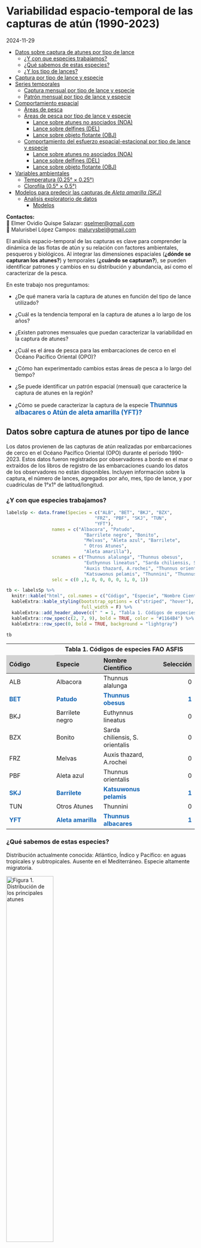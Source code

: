 # Variabilidad espacio-temporal de las capturas de atún (1990-2023)

2024-11-29


<link href="run_TunaSetType_repo_files/libs/lightable-0.0.1/lightable.css" rel="stylesheet" />


- [Datos sobre captura de atunes por tipo de
  lance](#datos-sobre-captura-de-atunes-por-tipo-de-lance)
  - [¿Y con que especies trabajamos?](#y-con-que-especies-trabajamos)
  - [¿Qué sabemos de estas especies?](#qué-sabemos-de-estas-especies)
  - [¿Y los tipo de lances?](#y-los-tipo-de-lances)
- [Captura por tipo de lance y
  especie](#captura-por-tipo-de-lance-y-especie)
- [Series temporales](#series-temporales)
  - [Captura mensual por tipo de lance y
    especie](#captura-mensual-por-tipo-de-lance-y-especie)
  - [Patrón mensual por tipo de lance y
    especie](#patrón-mensual-por-tipo-de-lance-y-especie)
- [Comportamiento espacial](#comportamiento-espacial)
  - [Áreas de pesca](#áreas-de-pesca)
  - [Áreas de pesca por tipo de lance y
    especie](#áreas-de-pesca-por-tipo-de-lance-y-especie)
    - [Lance sobre atunes no asociados
      (NOA)](#lance-sobre-atunes-no-asociados-noa)
    - [Lance sobre delfines (DEL)](#lance-sobre-delfines-del)
    - [Lance sobre objeto flotante
      (OBJ)](#lance-sobre-objeto-flotante-obj)
  - [Comportamiento del esfuerzo espacial-estacional por tipo de lance y
    especie](#comportamiento-del-esfuerzo-espacial-estacional-por-tipo-de-lance-y-especie)
    - [Lance sobre atunes no asociados
      (NOA)](#lance-sobre-atunes-no-asociados-noa-1)
    - [Lance sobre delfines (DEL)](#lance-sobre-delfines-del-1)
    - [Lance sobre objeto flotante
      (OBJ)](#lance-sobre-objeto-flotante-obj-1)
- [Variables ambientales](#variables-ambientales)
  - [Temperatura (0.25° × 0.25°)](#temperatura-025--025)
  - [Clorofila (0.5° × 0.5°)](#clorofila-05--05)
- [Modelos para predecir las capturas de *Aleta amarilla
  (SKJ)*](#modelos-para-predecir-las-capturas-de-aleta-amarilla-skj)
  - [Analisis exploratorio de datos](#analisis-exploratorio-de-datos)
    - [Modelos](#modelos)

**Contactos:**  
📧 Elmer Ovidio Quispe Salazar: <qselmer@gmail.com>  
📧 Malurisbel López Campos: <malurysbel@gmail.com>

El análisis espacio-temporal de las capturas es clave para comprender la
dinámica de las flotas de atún y su relación con factores ambientales,
pesqueros y biológicos. Al integrar las dimensiones espaciales (**¿dónde
se capturan los atunes?**) y temporales (**¿cuándo se capturan?**), se
pueden identificar patrones y cambios en su distribución y abundancia,
así como el caracterizar de la pesca.

En este trabajo nos preguntamos:

- ¿De qué manera varía la captura de atunes en función del tipo de lance
  utilizado?

- ¿Cuál es la tendencia temporal en la captura de atunes a lo largo de
  los años?

- ¿Existen patrones mensuales que puedan caracterizar la variabilidad en
  la captura de atunes?

- ¿Cuál es el área de pesca para las embarcaciones de cerco en el Océano
  Pacífico Oriental (OPO)?

- ¿Cómo han experimentado cambios estas áreas de pesca a lo largo del
  tiempo?

- ¿Se puede identificar un patrón espacial (mensual) que caracterice la
  captura de atunes en la región?

- ¿Cómo se puede caracterizar la captura de la especie
  <strong><span style="font-size: 17px; color: #1164B4">Thunnus
  albacares o Atún de aleta amarilla (YFT)?</span></strong>

## Datos sobre captura de atunes por tipo de lance

Los datos provienen de las capturas de atún realizadas por embarcaciones
de cerco en el Océano Pacífico Oriental (OPO) durante el período
1990-2023. Estos datos fueron registrados por observadores a bordo en el
mar o extraídos de los libros de registro de las embarcaciones cuando
los datos de los observadores no están disponibles. Incluyen información
sobre la captura, el número de lances, agregados por año, mes, tipo de
lance, y por cuadrículas de 1°x1° de latitud/longitud.

### ¿Y con que especies trabajamos?

``` r
labelsSp <- data.frame(Species = c("ALB", "BET", "BKJ", "BZX",
                                 "FRZ", "PBF", "SKJ", "TUN",
                                 "YFT"),
                 names = c("Albacora", "Patudo", 
                             "Barrilete negro", "Bonito", 
                             "Melvas", "Aleta azul", "Barrilete", 
                             " Otros Atunes",
                             "Aleta amarilla"), 
                 scnames = c("Thunnus alalunga", "Thunnus obesus", 
                             "Euthynnus lineatus", "Sarda chiliensis, S. orientalis",
                             "Auxis thazard, A.rochei", "Thunnus orientalis", 
                             "Katsuwonus pelamis", "Thunnini", "Thunnus albacares"), 
                 selc = c(0 ,1, 0, 0, 0, 0, 1, 0, 1))

tb <- labelsSp %>%
  knitr::kable("html", col.names = c("Código", "Especie", "Nombre Científico", "Selección")) %>%
  kableExtra::kable_styling(bootstrap_options = c("striped", "hover"), 
                            full_width = F) %>%
  kableExtra::add_header_above(c(" " = 1, "Tabla 1. Códigos de especies FAO ASFIS" = 3)) %>%
  kableExtra::row_spec(c(2, 7, 9), bold = TRUE, color = "#1164B4") %>%
  kableExtra::row_spec(0, bold = TRUE, background = "lightgray")

tb
```

<table class="table table-striped table-hover"
data-quarto-postprocess="true"
style="width: auto !important; margin-left: auto; margin-right: auto;">
<colgroup>
<col style="width: 25%" />
<col style="width: 25%" />
<col style="width: 25%" />
<col style="width: 25%" />
</colgroup>
<thead>
<tr class="header">
<th data-quarto-table-cell-role="th"
style="text-align: left; empty-cells: hide; border-bottom: hidden;"></th>
<th colspan="3" data-quarto-table-cell-role="th"
style="text-align: center; border-bottom: hidden; padding-bottom: 0; padding-left: 3px; padding-right: 3px;"><div
style="border-bottom: 1px solid #ddd; padding-bottom: 5px; ">
Tabla 1. Códigos de especies FAO ASFIS
</div></th>
</tr>
<tr class="odd">
<th data-quarto-table-cell-role="th"
style="text-align: left; font-weight: bold; background-color: lightgray !important;">Código</th>
<th data-quarto-table-cell-role="th"
style="text-align: left; font-weight: bold; background-color: lightgray !important;">Especie</th>
<th data-quarto-table-cell-role="th"
style="text-align: left; font-weight: bold; background-color: lightgray !important;">Nombre
Científico</th>
<th data-quarto-table-cell-role="th"
style="text-align: right; font-weight: bold; background-color: lightgray !important;">Selección</th>
</tr>
</thead>
<tbody>
<tr class="odd">
<td style="text-align: left;">ALB</td>
<td style="text-align: left;">Albacora</td>
<td style="text-align: left;">Thunnus alalunga</td>
<td style="text-align: right;">0</td>
</tr>
<tr class="even">
<td
style="text-align: left; font-weight: bold; color: rgba(17, 100, 180, 255) !important;">BET</td>
<td
style="text-align: left; font-weight: bold; color: rgba(17, 100, 180, 255) !important;">Patudo</td>
<td
style="text-align: left; font-weight: bold; color: rgba(17, 100, 180, 255) !important;">Thunnus
obesus</td>
<td
style="text-align: right; font-weight: bold; color: rgba(17, 100, 180, 255) !important;">1</td>
</tr>
<tr class="odd">
<td style="text-align: left;">BKJ</td>
<td style="text-align: left;">Barrilete negro</td>
<td style="text-align: left;">Euthynnus lineatus</td>
<td style="text-align: right;">0</td>
</tr>
<tr class="even">
<td style="text-align: left;">BZX</td>
<td style="text-align: left;">Bonito</td>
<td style="text-align: left;">Sarda chiliensis, S. orientalis</td>
<td style="text-align: right;">0</td>
</tr>
<tr class="odd">
<td style="text-align: left;">FRZ</td>
<td style="text-align: left;">Melvas</td>
<td style="text-align: left;">Auxis thazard, A.rochei</td>
<td style="text-align: right;">0</td>
</tr>
<tr class="even">
<td style="text-align: left;">PBF</td>
<td style="text-align: left;">Aleta azul</td>
<td style="text-align: left;">Thunnus orientalis</td>
<td style="text-align: right;">0</td>
</tr>
<tr class="odd">
<td
style="text-align: left; font-weight: bold; color: rgba(17, 100, 180, 255) !important;">SKJ</td>
<td
style="text-align: left; font-weight: bold; color: rgba(17, 100, 180, 255) !important;">Barrilete</td>
<td
style="text-align: left; font-weight: bold; color: rgba(17, 100, 180, 255) !important;">Katsuwonus
pelamis</td>
<td
style="text-align: right; font-weight: bold; color: rgba(17, 100, 180, 255) !important;">1</td>
</tr>
<tr class="even">
<td style="text-align: left;">TUN</td>
<td style="text-align: left;">Otros Atunes</td>
<td style="text-align: left;">Thunnini</td>
<td style="text-align: right;">0</td>
</tr>
<tr class="odd">
<td
style="text-align: left; font-weight: bold; color: rgba(17, 100, 180, 255) !important;">YFT</td>
<td
style="text-align: left; font-weight: bold; color: rgba(17, 100, 180, 255) !important;">Aleta
amarilla</td>
<td
style="text-align: left; font-weight: bold; color: rgba(17, 100, 180, 255) !important;">Thunnus
albacares</td>
<td
style="text-align: right; font-weight: bold; color: rgba(17, 100, 180, 255) !important;">1</td>
</tr>
</tbody>
</table>

### ¿Qué sabemos de estas especies?

Distribución actualmente conocida: Atlántico, Índico y Pacífico: en
aguas tropicales y subtropicales. Ausente en el Mediterráneo. Especie
altamente migratoria.

<img src="fig/distribucion%20y%20alimentación.png" style="width:50.0%"
alt="Figura 1. Distribución de los principales atunes" />

### ¿Y los tipo de lances?

``` r
labelsLance <- data.frame(SetType = c("DEL", "NOA", "OBJ"),
                 Lances = c("Lance sobre delfines", 
                           "Lance sobre atunes no asociados", 
                            "Lance sobre objeto flotante"))

tb_lance <- labelsLance %>%
  knitr::kable("html", col.names = c("Tipo de Lance", "Descripción del Lance")) %>%
  kableExtra::kable_styling(bootstrap_options = c("striped", "hover"), 
                            full_width = FALSE) %>%
  kableExtra::add_header_above(c("Tabla 2. Tipos de lance y su descripción" = 2)) %>%
  kableExtra::row_spec(0, bold = TRUE, background = "lightgray") %>%
  kableExtra::row_spec(1, bold = TRUE, color = "#1164B4")

tb_lance
```

<table class="table table-striped table-hover"
data-quarto-postprocess="true"
style="width: auto !important; margin-left: auto; margin-right: auto;">
<colgroup>
<col style="width: 50%" />
<col style="width: 50%" />
</colgroup>
<thead>
<tr class="header">
<th colspan="2" data-quarto-table-cell-role="th"
style="text-align: center; border-bottom: hidden; padding-bottom: 0; padding-left: 3px; padding-right: 3px;"><div
style="border-bottom: 1px solid #ddd; padding-bottom: 5px; ">
Tabla 2. Tipos de lance y su descripción
</div></th>
</tr>
<tr class="odd">
<th data-quarto-table-cell-role="th"
style="text-align: left; font-weight: bold; background-color: lightgray !important;">Tipo
de Lance</th>
<th data-quarto-table-cell-role="th"
style="text-align: left; font-weight: bold; background-color: lightgray !important;">Descripción
del Lance</th>
</tr>
</thead>
<tbody>
<tr class="odd">
<td
style="text-align: left; font-weight: bold; color: rgba(17, 100, 180, 255) !important;">DEL</td>
<td
style="text-align: left; font-weight: bold; color: rgba(17, 100, 180, 255) !important;">Lance
sobre delfines</td>
</tr>
<tr class="even">
<td style="text-align: left;">NOA</td>
<td style="text-align: left;">Lance sobre atunes no asociados</td>
</tr>
<tr class="odd">
<td style="text-align: left;">OBJ</td>
<td style="text-align: left;">Lance sobre objeto flotante</td>
</tr>
</tbody>
</table>

``` r
datos0 <-  read.csv("../../datos/PublicPSTunaSetType.csv", header = T)

datosSet0 <- datos0 %>%
  pivot_longer(
    cols = ALB:YFT, names_to = "Species", values_to = "Catch") %>%
  filter(Species != "TUN")

datosSet <- datos0 %>%
  pivot_longer(
    cols = ALB:YFT, names_to = "Species", values_to = "Catch") %>%
  filter(Species == "BET" | Species == "SKJ" | Species == "YFT")

sdatos0 <- summary(datosSet)  
datosSet$SetType <- factor(datosSet$SetType)
datosSet$Species <- factor(datosSet$Species)

apply(datos0[, sapply(datos0, is.numeric)], 2, function(x) sum(x > 0))
```

       Year   Month   LatC1   LonC1 NumSets     ALB     BET     BKJ     BZX     FRZ 
     251388  251388  153719       0  251388      50   72257    3773     611    1240 
        PBF     SKJ     TUN     YFT 
        410  141058      36  187243 

``` r
print(sdatos0)
```

          Year          Month          SetType              LatC1        
     Min.   :1990   Min.   : 1.000   Length:754164      Min.   :-28.500  
     1st Qu.:2001   1st Qu.: 4.000   Class :character   1st Qu.: -4.500  
     Median :2010   Median : 6.000   Mode  :character   Median :  2.500  
     Mean   :2009   Mean   : 6.358                      Mean   :  2.389  
     3rd Qu.:2017   3rd Qu.: 9.000                      3rd Qu.:  8.500  
     Max.   :2023   Max.   :12.000                      Max.   : 44.500  
         LonC1           NumSets          Species              Catch        
     Min.   :-149.5   Min.   :  1.000   Length:754164      Min.   :   0.00  
     1st Qu.:-116.5   1st Qu.:  1.000   Class :character   1st Qu.:   0.00  
     Median :-103.5   Median :  2.000   Mode  :character   Median :   1.00  
     Mean   :-105.2   Mean   :  3.709                      Mean   :  23.55  
     3rd Qu.: -90.5   3rd Qu.:  3.000                      3rd Qu.:  16.00  
     Max.   : -70.5   Max.   :666.000                      Max.   :9937.04  

## Captura por tipo de lance y especie

- El lance sobre delfines (DEL) es el más eficiente para la captura de
  Aleta amarilla, con un porcentaje dominante de 97.6%, mientras que es
  poco efectivo para Patudo y Barrilete.

- El lance sobre atunes no asociados (NOA) es más efectivo para
  Barrilete, con un 57.5%, y también tiene una captura importante de
  Aleta amarilla (41.4%), mientras que es menos eficiente para Patudo
  (1.12%).

- El lance sobre objeto flotante (OBJ) muestra una captura significativa
  de Barrilete (63.5%) y tiene una contribución moderada en la captura
  de Aleta amarilla (17.1%) y Patudo (19.4%).

``` r
datos_captura_SetType <- datosSet %>%
  group_by(Species, SetType) %>%
  summarise(total = sum(Catch, na.rm = TRUE), .groups = "drop") %>%
  group_by(SetType) %>% 
  mutate(rel_total = total / sum(total)) %>% 
  ungroup()  %>%
  left_join(labelsSp, by = "Species") 

ggplot(datos_captura_SetType, aes(x = SetType    , y = rel_total, 
                                  fill = names)) +
  geom_bar(stat = "identity", width = 1) +
  coord_polar(theta = "y") + 
  facet_wrap(~SetType    , scales = "free_x", nrow = 1) +
  labs(title = "", 
       x = "", y = "Captura (tons)") +
   scale_fill_brewer(palette = "Set1", direction = 1, name = "Especies") +  
  theme_bw()
```

![Figura 1. Captura total por tipo de lance y especie por buques
atuneros cerqueros en el Océano Pacífico Oriental (OPO) durante
1990-2023. Tipos de lance: DEL: Lance sobre delfines, NOA: Lance sobre
atunes no asociados, OBJ: Lance sobre objeto
flotante.](run_TunaSetType_repo_files/figure-commonmark/captura_SetType-1.png)

## Series temporales

### Captura mensual por tipo de lance y especie

``` r
datos <- datosSet0 

datos_captura <- datos %>%
  group_by(Species, SetType, Year, Month) %>%
  summarise(Catch_total = sum(Catch, na.rm = TRUE), 
            Lances_total = sum(NumSets, na.rm = TRUE), .groups = "drop") %>%
  left_join(labelsSp, by = "Species") 

datos_captura$Year.dec <- datos_captura$Year + (datos_captura$Month/12 )
datos_captura$Year <- factor(datos_captura$Year, levels = 1990:2023)
datos_captura$Month <- factor(datos_captura$Month, levels = 1:12)

ggplot(datos_captura, aes(x = Year.dec, y = Catch_total, color = names, 
                          fill = names)) +
  geom_line(linewidth = 0.7, col = 1) +  
  facet_grid(names ~ SetType, scales = "free_y") +
  labs(title = "", x = "Año", y = "Captura (tons)") +
  theme_bw() + 
  theme(legend.position = "bottom")  
```

![Figura 2. Serie mensual de la captura por tipo de lance y especie por
los buques atuneros cerqueros en el Océano Pacífico Oriental (OPO)
durante 1990-2023. Tipos de lance: DEL: Lance sobre delfines, NOA: Lance
sobre atunes no asociados, OBJ: Lance sobre objeto
flotante](run_TunaSetType_repo_files/figure-commonmark/captura_mensual-1.png)

### Patrón mensual por tipo de lance y especie

``` r
datos <- datosSet 

datos_captura <- datos %>%
  group_by(Species, SetType, Year, Month) %>%
  summarise(Catch_total = sum(Catch, na.rm = TRUE), 
            Lances_total = sum(NumSets, na.rm = TRUE), .groups = "drop") %>%
  left_join(labelsSp, by = "Species")  

datos_captura$Month <- factor(datos_captura$Month, levels = 1:12)

ggplot(datos_captura, aes(x = Month, y = Catch_total,  
                          fill = names)) +
  geom_boxplot(outliers = TRUE, color = 1 ) +
  facet_grid(names ~ SetType, scales = "free_y") +
  labs(title = "", x = "Año", y = "Captura (tons)") +
  scale_fill_brewer(palette = "Set1") + 
  theme_bw() + 
  theme(legend.position = "bottom") +
  theme(legend.position = "none") 
```

![Figura 3. Patrón mensual de la captura por tipo de lance y especie por
los buques atuneros cerqueros en el Océano Pacífico Oriental (OPO)
durante 1990-2023. Tipos de lance: DEL: Lance sobre delfines, NOA: Lance
sobre atunes no asociados, OBJ: Lance sobre objeto
flotante](run_TunaSetType_repo_files/figure-commonmark/patron_mensual-1.png)

## Comportamiento espacial

### Áreas de pesca

``` r
datos_annual <- datos %>%
  group_by(Species, SetType, LatC1, LonC1, Year) %>%
  summarise(Catch_total = sum(Catch, na.rm = TRUE), 
            Lances_total = sum(NumSets, na.rm = TRUE), .groups = "drop") %>%
  left_join(labelsSp, by = "Species")

sf_land <- ne_countries(scale = "medium", returnclass = "sf", 
                        continent = c("South America", "North America")) 

ggplot() +
  geom_tile(data = datos_annual,  fill = "yellow", aes(x = LonC1, y = LatC1)) +
  geom_sf(data = sf_land, fill = "black", color = "black") +
  # facet_wrap(~SetType, nrow = 3) 
  labs( title = "",
        x = "Longitud", y = "Latitud"
  ) +
  theme_bw() +
  coord_sf(xlim = c(-150.5, -69.5), ylim = c(-29.5, 45.5)) 
```

![Figura 4. Áreas de pesca de los buques atuneros cerqueros en el Océano
Pacífico Oriental (OPO) durante
1990-2023.](run_TunaSetType_repo_files/figure-commonmark/area-1.png)

### Áreas de pesca por tipo de lance y especie

#### Lance sobre atunes no asociados (NOA)

``` r
datos_decadas <- datos_annual %>%
  mutate(Decade = paste0((Year %/% 10) * 10, "-", ((Year %/% 10) * 10) + 10)) %>%
  group_by(names, SetType, LatC1, LonC1, Decade) %>%
  summarise(
    TotalCatch = mean(Catch_total, na.rm = TRUE),  
    TotalLances = mean(Lances_total, na.rm = TRUE), .groups = "drop")
  

datos_decadas[datos_decadas == "2020-2030"] <- "2020-2023"
datos_decadas$Decade <- factor(datos_decadas$Decade, 
                               levels = c("1990-2000", "2000-2010", "2010-2020", "2020-2023"))

datos_annual_1 <- datos_decadas %>% 
  filter(SetType == "NOA") %>%
  filter(TotalLances > 0) %>%
  filter(TotalCatch > 0)

# range(datos_annual_1$LonC1); range(datos_annual_1$LatC1)

datos_sf <- st_as_sf(datos_annual_1, coords = c("LatC1", "LonC1"), crs = 4326) 

ggplot() +
  geom_tile(data = datos_annual_1, aes(x = LonC1, y = LatC1, fill = TotalCatch)) +  
  facet_grid(names ~ Decade) +
  scale_size_continuous(name = "Áreas de pesca") +
  geom_sf(data = sf_land, fill = "black", color = "black") +
  labs(title = "", x = "Longitud", y = "Latitud") +
  scale_fill_gradient(low = "yellow", high = "darkgreen",
                      name = "Captura total", limits = c(0, 3275)) +
  theme_bw() + 
  coord_sf(xlim = c(-150.5, -69.5), ylim = c(-29.5, 45.5)) +
  theme(legend.position = "bottom")
```

![Figura 5. Áreas de pesca por tipo de lance y especie de los buques
atuneros cerqueros en el Océano Pacífico Oriental (OPO) durante
2018-2023. Tipos de lance, NOA: Lance sobre atunes no
asociados.](run_TunaSetType_repo_files/figure-commonmark/areas_pesca_1-1.png)

#### Lance sobre delfines (DEL)

``` r
datos_annual_1 <- datos_decadas %>% 
  filter(SetType == "DEL") %>%
  filter(TotalLances > 0)

datos_sf <- st_as_sf(datos_annual_1, coords = c("LatC1", "LonC1"), crs = 4326) 

ggplot() +
  geom_tile(data = datos_annual_1, aes(x = LonC1, y = LatC1, fill = TotalCatch)) + 
  facet_grid(names ~ Decade) +
  scale_size_continuous(name = "Áreas de pesca") +
  geom_sf(data = sf_land, fill = "black", color = "black") +
  labs(title = "", x = "Longitud", y = "Latitud") +
  scale_fill_gradient(low = "yellow", high = "red4",
                      name = "Captura total", limits = c(0, 2330)) +
  theme_bw() + 
  coord_sf(xlim = c(-150.5, -69.5), ylim = c(-29.5, 45.5)) +
  theme(legend.position = "bottom")
```

![Figura 6. Áreas de pesca por tipo de lance y especie de los buques
atuneros cerqueros en el Océano Pacífico Oriental (OPO) durante
2018-2023. Tipos de lance, DEL: Lance sobre
delfines.](run_TunaSetType_repo_files/figure-commonmark/areas_pesca_2-1.png)

#### Lance sobre objeto flotante (OBJ)

``` r
datos_annual_1 <- datos_decadas %>% 
  filter(SetType == "OBJ") %>%
  filter(TotalLances > 0)

datos_sf <- st_as_sf(datos_annual_1, coords = c("LatC1", "LonC1"), crs = 4326) 

ggplot() +
  geom_tile(data = datos_annual_1, aes(x = LonC1, y = LatC1, fill = TotalCatch)) + 
  facet_grid(names ~ Decade) +
  scale_size_continuous(name = "Áreas de pesca") +
  geom_sf(data = sf_land, fill = "black", color = "black") +
  labs(title = "", x = "Longitud", y = "Latitud") +
  scale_fill_gradient(low = "green", high = "blue4",
                      name = "Captura total", limits = c(0, 2330)) +
  theme_bw() + 
  coord_sf(xlim = c(-150.5, -69.5), ylim = c(-29.5, 45.5)) +
  theme(legend.position = "bottom")
```

![Figura 7. Áreas de pesca por tipo de lance y especie de los buques
atuneros cerqueros en el Océano Pacífico Oriental (OPO) durante
2018-2023. Tipos de lance, OBJ: lance sobre objeto
flotante.](run_TunaSetType_repo_files/figure-commonmark/areas_pesca_3-1.png)

### Comportamiento del esfuerzo espacial-estacional por tipo de lance y especie

#### Lance sobre atunes no asociados (NOA)

``` r
datos_trimestres <- datos %>%
  mutate(Quarter = case_when(
    Month %in% 1:3  ~ "Q1", 
    Month %in% 4:6  ~ "Q2", 
    Month %in% 7:9  ~ "Q3",  
    Month %in% 10:12 ~ "Q4"  
  )) %>%
  group_by(Species, SetType, LatC1, LonC1, Quarter) %>%
  summarise(Catch = mean(Catch, na.rm = TRUE), 
            Lances = mean(NumSets, na.rm = TRUE), .groups = "drop") %>%
  left_join(labelsSp, by = "Species")


datos_triem <- datos_trimestres %>% 
  filter(Catch > 0) %>%
  filter(SetType == "NOA")

range(datos_triem$Lances)
```

    [1]   1 159

``` r
range(datos_triem$LonC1); range(datos_triem$LatC1)
```

    [1] -149.5  -71.5

    [1] -24.5  34.5

``` r
ggplot() +
  geom_tile(data = datos_triem, aes(x = LonC1, y = LatC1, 
                                 fill = Lances)) +
  scale_fill_gradient(low = "yellow", high = "darkgreen",
                      name = "Numero de lances", limits = c(1, 159)) +
  facet_grid(Species ~ Quarter) +
  scale_size_continuous(name = "Áreas de pesca") +
  geom_sf(data = sf_land, fill = "black", color = "black") +
  labs( title = "",
        x = "Longitud", y = "Latitud"
  ) +
  theme_bw() + 
  coord_sf(xlim = c(-149.5, -71.5), ylim = c(-24.5, 34.5)) +
  theme(legend.position = "bottom")
```

![Figura 8. Áreas de pesca mensual por tipo de lance y especie de los
buques atuneros cerqueros en el Océano Pacífico Oriental (OPO) durante
1990-2023](run_TunaSetType_repo_files/figure-commonmark/areas_pesca_mensual_1-1.png)

#### Lance sobre delfines (DEL)

``` r
datos_triem <- datos_trimestres %>% 
  filter(Catch > 0) %>%
  filter(SetType == "DEL")

range(datos_triem$Lances)
```

    [1]  1.0 21.8

``` r
range(datos_triem$LonC1); range(datos_triem$LatC1)
```

    [1] -149.5  -71.5

    [1] -22.5  32.5

``` r
ggplot() +
  geom_tile(data = datos_triem, aes(x = LonC1, y = LatC1, 
                                 fill = Lances)) +
  scale_fill_gradient(low = "yellow", high = "red4",
                      name = "Captura total", limits = c(1, 22)) +
  facet_grid(Species ~ Quarter) +
  scale_size_continuous(name = "Áreas de pesca") +
  geom_sf(data = sf_land, fill = "black", color = "black") +
  labs( title = "",
        x = "Longitud", y = "Latitud"
  ) +
  theme_bw() + 
  coord_sf(xlim = c(-149.5, -71.5), ylim = c(-28.5, 33.5)) +
  theme(legend.position = "bottom")
```

![Figura 9. Áreas de pesca mensual por tipo de lance y especie de los
buques atuneros cerqueros en el Océano Pacífico Oriental (OPO) durante
1990-2023](run_TunaSetType_repo_files/figure-commonmark/areas_pesca_mensual_2-1.png)

#### Lance sobre objeto flotante (OBJ)

``` r
datos_triem <- datos_trimestres %>% 
  filter(Catch > 0) %>%
  filter(SetType == "OBJ")

range(datos_triem$Lances)
```

    [1]  1 22

``` r
ggplot() +
  geom_tile(data = datos_triem, aes(x = LonC1, y = LatC1, 
                                 fill = Lances)) +
   scale_fill_gradient(low = "green", high = "blue4",
                      name = "Captura total", limits = c(0, 22)) +
  facet_grid(Species ~ Quarter) +
  scale_size_continuous(name = "Áreas de pesca") +
  geom_sf(data = sf_land, fill = "black", color = "black") +
  labs( title = "",
        x = "Longitud", y = "Latitud"
  ) +
  theme_bw() + 
  coord_sf(xlim = c(-149.5, -71.5), ylim = c(-28.5, 33.5)) +
  theme(legend.position = "bottom")
```

![Figura 10. Áreas de pesca mensual por tipo de lance y especie de los
buques atuneros cerqueros en el Océano Pacífico Oriental (OPO) durante
1990-2023](run_TunaSetType_repo_files/figure-commonmark/areas_pesca_mensual_3-1.png)

## Variables ambientales

### Temperatura (0.25° × 0.25°)

Product identifier: GLOBAL_MULTIYEAR_PHY_ENS_001_031 Product name :
Global Ocean Ensemble Physics Reanalysis Dataset :
cmems_mod_glo_phy-all_my_0.25deg_P1M-m

``` r
ncf <- "J:/cmems_mod_glo_phy-all_my_0.25deg_P1M-m_1732825261563.nc" 
nc_data <- nc_open(ncf)
# ncatt_get(nc_data, "time", "units")
lon <- ncvar_get(nc_data, "longitude")
lat <- ncvar_get(nc_data, "latitude")
time <- ncvar_get(nc_data, "time")
time <- as.POSIXct(time, origin = "1970-01-01", tz = "UTC")
temp <- ncvar_get(nc_data, "thetao_cglo") 
temp_df <- melt(temp, varnames = c("lon_idx", "lat_idx", "time_idx"),
               value.name = "thetao_cglo_value")
temp_df$lon <- lon[temp_df$lon_idx]
temp_df$lat <- lat[temp_df$lat_idx]
temp_df$time <- time[temp_df$time_idx]
nc_close(nc_data)
temp_df$Year <- year(temp_df$time)
temp_df$Month  <- month(temp_df$time)
#***********************
temp_df_ex <- temp_df %>%
  filter(Year ==  2015) %>%
  filter(Month == 6) %>%
  filter(!is.na(thetao_cglo_value))
```

### Clorofila (0.5° × 0.5°)

Product identifier: GLOBAL_MULTIYEAR_BGC_001_029 Product name: Global
Ocean Biogeochemistry Hindcast Dataset:
cmems_mod_glo_bgc_my_0.25deg_P1M-m

``` r
ncf <- "J:/cmems_mod_glo_bgc_my_0.25deg_P1M-m_1732803094087.nc" 
nc_data <- nc_open(ncf)
# ncatt_get(nc_data, "time", "units")
lon <- ncvar_get(nc_data, "longitude")
lat <- ncvar_get(nc_data, "latitude")
time <- ncvar_get(nc_data, "time")
time <- as.POSIXct(time, origin = "1970-01-01", tz = "UTC")
chl <- ncvar_get(nc_data, "chl") 
chl_df <- melt(chl, varnames = c("lon_idx", "lat_idx", "time_idx"),
               value.name = "chl_value")
chl_df$lon <- lon[chl_df$lon_idx]
chl_df$lat <- lat[chl_df$lat_idx]
chl_df$time <- time[chl_df$time_idx]
nc_close(nc_data)
chl_df$Year <- year(chl_df$time)
chl_df$Month  <- month(chl_df$time)
#***********************
chl_df_ex <- chl_df %>%
  filter(Year ==  2015) %>%
  filter(Month == 6) %>%
  filter(!is.na(chl_value))
```

# Modelos para predecir las capturas de *Aleta amarilla (SKJ)*

Marín-Enríquez, E., Moreno-Sánchez, X. G., Urcádiz-Cázares, F. J.,
Morales-Bojórquez, E., & Ramírez-Pérez, J. S. (2020). A spatially
explicit model for predicting the probability of occurrence of
zero-catch quadrants in the tuna purse seine fishery of the Eastern
Tropical Pacific Ocean. Ciencias marinas, 46(1), 19-38.

``` r
datos <- datosSet

datosskj <- datos %>%
  filter(Species == "SKJ") %>% 
  mutate(Catchlog = log(Catch + 1))  %>% 
  select(- Species)

datosskj$lon <- datosskj$LonC1; datosskj$lat <- datosskj$LatC1

datosskj <- datosskj[datosskj$Year >= 2015 & datosskj$Year <= 2023,]
chl_df   <- chl_df[chl_df$Year >= 2015 & chl_df$Year <= 2023,]
temp_df  <- temp_df[temp_df$Year >= 2015 & temp_df$Year <= 2023,]

datos2 <- merge(datosskj, chl_df, by = c("lon", "lat", "Year", "Month"), 
                all.x = TRUE)
datos2 <- merge(datos2, temp_df, by = c("lon", "lat", "Year", "Month"), 
                all.x = TRUE)

datosskj <- datos2
datosskj$Year <- factor(datosskj$Year, levels = 1990:2023)
datosskj$Month <- factor(datosskj$Month, levels = 1:12)

datosskj <- datosskj[, c("Year", "Month", "SetType", "NumSets", 
                         "Catchlog", "Catch", "lon", "lat", "chl_value", 
                         "thetao_cglo_value")]

summary(datosskj)
```

          Year           Month       SetType        NumSets           Catchlog    
     2022   :10068   6      : 8675   DEL:23396   Min.   :  1.000   Min.   :0.000  
     2018   : 9800   5      : 8551   NOA:12707   1st Qu.:  1.000   1st Qu.:0.000  
     2019   : 9746   4      : 8454   OBJ:49468   Median :  2.000   Median :1.946  
     2023   : 9622   7      : 8425               Mean   :  3.325   Mean   :1.961  
     2017   : 9518   3      : 8257               3rd Qu.:  3.000   3rd Qu.:3.466  
     2015   : 9504   10     : 7818               Max.   :309.000   Max.   :8.493  
     (Other):27313   (Other):35391                                                
         Catch              lon              lat             chl_value    
     Min.   :   0.00   Min.   :-149.5   Min.   :-28.5000   Min.   :0.043  
     1st Qu.:   0.00   1st Qu.:-122.5   1st Qu.: -6.5000   1st Qu.:0.162  
     Median :   6.00   Median :-107.5   Median :  1.5000   Median :0.193  
     Mean   :  35.02   Mean   :-108.5   Mean   :  0.6879   Mean   :0.221  
     3rd Qu.:  31.00   3rd Qu.: -92.5   3rd Qu.:  5.5000   3rd Qu.:0.236  
     Max.   :4880.00   Max.   : -70.5   Max.   : 33.5000   Max.   :5.384  
                                                           NA's   :9912   
     thetao_cglo_value
     Min.   :15.86    
     1st Qu.:25.16    
     Median :26.84    
     Mean   :26.44    
     3rd Qu.:27.99    
     Max.   :31.76    
     NA's   :309      

``` r
#***********************
skj_df_ex <- datosskj %>%
  filter(Year ==  2015) %>%
  filter(Month == 6) %>%
  filter(!is.na(Catch))
```

``` r
ggplot()  +
  geom_tile(data = chl_df_ex, aes(x = lon, y = lat, fill = chl_value)) +
  geom_sf(data = sf_land, fill = "black", color = "black") +
  geom_point(data = skj_df_ex,  aes(x = lon, y = lat), 
             shape = 1, size = 0.5, 
             color = "red")+
  scale_fill_viridis_c(
    name = "Clorofila (mg/m³)",       
    option = "viridis",   limits = c(0.05, 2.42),        
    breaks = seq(0.05, 2.42, by = 0.4)) +
  labs( title = "",
        x = "Longitud", y = "Latitud"
  ) +
  theme_bw() + 
  coord_sf(xlim = c(-147.5, -75.5), ylim = c(-19.5, 32.5)) 
```

![Figura 11. Clorofila y lances de pesca para la especie Aleta amarilla
(SKJ).](run_TunaSetType_repo_files/figure-commonmark/fig_clorofila-1.png)

``` r
ggplot()  +
  geom_tile(data = temp_df_ex, aes(x = lon, y = lat, fill = thetao_cglo_value)) +
  geom_sf(data = sf_land, fill = "black", color = "black") +
  geom_point(data = skj_df_ex,  aes(x = lon, y = lat), 
             shape = 1, size = 0.5, 
             color = "white")+
  scale_fill_viridis_c(
    name = "TSM (°C)",       
    option = "rocket", direction = -1,   limits = c(19.20 , 30.23),        
    breaks = seq(19, 301, by = 2)
  ) +
  labs( title = "",
        x = "Longitud", y = "Latitud"
  ) +
  theme_bw() + 
  coord_sf(xlim = c(-147.5, -75.5), ylim = c(-19.5, 32.5)) 
```

![Figura 12. TSM y lances de pesca para la especie Aleta amarilla
(SKJ).](run_TunaSetType_repo_files/figure-commonmark/fig_temperatura-1.png)

## Analisis exploratorio de datos

``` r
(sum(datosskj$Catch > 0)/nrow(datosskj))*100
```

    [1] 63.14639

``` r
datosskj <- datosskj[datosskj$Catch > 0, ]

e1 <- ggplot(datosskj, aes(x = Catchlog)) +
  geom_histogram(bins = 30, fill = "blue", color = "black", alpha = 0.7) +
  labs( x = "log.Catch",   y = "Frecuencia" ) +
  theme_minimal()

e2 <- ggplot(datosskj, aes(x = SetType, y = Catchlog)) +
  geom_boxplot(outliers = TRUE) +
  labs(x = "Tipo de lances",
    y = "Captura (tons)"
  ) +
  theme_bw()

e3 <- ggplot(datosskj, aes(x = Year, y = Catchlog)) +
  geom_boxplot(outliers = TRUE) +
  labs( x = "Años", y = "log.Captura (tons)") + 
  scale_x_discrete(
    breaks = seq(2015, 2023, by = 2)  # Mostrar cada 10 años
  ) + theme_bw()

e4 <- ggplot(datosskj, aes(x = Month, y = Catchlog)) +
  geom_boxplot(outliers = TRUE) +
  labs( x = "Meses",    y = "log.Captura (tons)") +
  theme_bw()

e5 <- ggplot(datosskj, aes(x = lat , y = Catchlog)) +
  geom_point(color = rainbow(50)[sample(1:50, 1)]) +
  labs(  x = "Latitud",  y = "Captura (tons)") +
  theme_bw()

e6 <- ggplot(datosskj, aes(x = lon , y = Catchlog)) +
  geom_point(color = rainbow(50)[sample(1:50, 1)]) +
  labs( x = "Longitud", y = "log.Captura (tons)" ) +
  theme_bw()

e7 <- ggplot(datosskj, aes(x =  NumSets, y = Catchlog)) +
  geom_point(color = rainbow(50)[sample(1:50, 1)]) +
  labs( x = "Numero de lances", y = "log.Captura (tons)" ) +
  theme_bw()

e8 <- ggplot(datosskj, aes(x = chl_value, y = Catchlog)) +
  geom_point(color = rainbow(50)[sample(1:50, 1)]) +
  labs( x = "Clorofila (mg/m³)", y = "log.Captura (tons)" ) +
  theme_bw()

e9 <- ggplot(datosskj, aes(x = thetao_cglo_value, y = Catchlog)) +
  geom_point(color = rainbow(50)[sample(1:50, 1)]) +
  labs( x = "Temperatura (°C)", y = "log.Captura (tons)" ) +
  theme_bw()


cowplot::plot_grid(e1, e2, e3, e4, e5, e6, e7, e8, e9,
                   labels = letters[1:9],  
                   ncol = 3)
```

![Figura 13. Analisis exploratorio de la captura de la especie Aleta
amarilla
(SKJ).](run_TunaSetType_repo_files/figure-commonmark/fig_eda-1.png)

### Modelos

$\log(\text{Catch}) \sim \text{Lat} \times \text{Lon} + \text{SetType} + \text{Year} + \text{Month} + \text{NumSet} + \text{CHL} + \text{TSM}$
